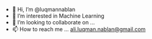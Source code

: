 - 👋 Hi, I’m @luqmannablan
- 👀 I’m interested in Machine Learning
- 💞️ I’m looking to collaborate on ...
- 📫 How to reach me ...
ali.luqman.nablan@gmail.com
<!---
luqmannablan/luqmannablan is a ✨ special ✨ repository because its `README.md` (this file) appears on your GitHub profile.
You can click the Preview link to take a look at your changes.
--->
